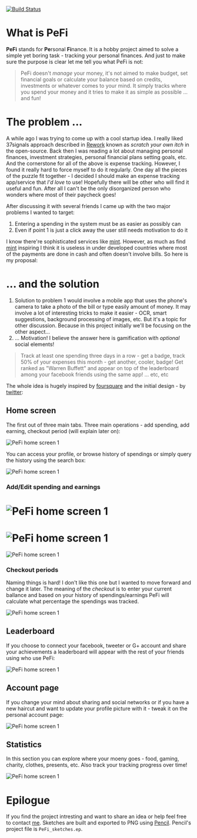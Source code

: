 [![Build Status](https://travis-ci.org/pefi-project/pefi.svg?branch=master)](https://travis-ci.org/pefi-project/pefi)

# What is PeFi

**PeFi** stands for **Pe**rsonal **Fi**nance. It is a hobby project aimed to solve a simple yet boring task - tracking your personal finances. And just to make sure the purpose is clear let me tell you what PeFi is not:


> PeFi doesn't *manage* your money, it's not aimed to make budget, set financial goals or calculate your balance based on credits, investments or whatever comes to your mind. It simply tracks where you spend your money and it tries to make it as simple as possible ... and fun!

# The problem ...

A while ago I was trying to come up with a cool startup idea. I really liked 37signals approach described in [Rework][1] known as *scratch your own itch* in the open-source. Back then I was reading a lot about managing personal finances, investment strategies, personal financial plans setting goals, etc. And the cornerstone for all of the above is expense tracking. However, I found it really hard to force myself to do it regularly. One day all the pieces of the puzzle fit together - I decided I should make an expense tracking app/service that *I'd love* to use! Hopefully there will be other who will find it useful and fun. After all I can't be the only disorganized person who wonders where most of their paycheck goes!

After discussing it with several friends I came up with the two major problems I wanted to target:

1. Entering a spending in the system must be as easier as possibly can
2. Even if point 1 is just a click away the user still needs motivation to do it

I know there're sophisticated services like [mint][2]. However, as much as find [mint][2] inspiring I think it is useless in under developed countries where most of the payments are done in cash and often doesn't involve bills. So here is my proposal:

# ... and the solution

1. Solution to problem 1 would involve a mobile app that uses the phone's camera to take a photo of the bill or type easily amount of money. It may involve a lot of interesting tricks to make it easier - OCR, smart suggestions, background processing of images, etc. But it's a topic for other discussion. Because in this project initially we'll be focusing on the other aspect...
2. ... Motivation! I believe the answer here is gamification with *optional* social elements!
 
> Track at least one spending three days in a row - get a badge, track 50% of your expenses this month - get another, cooler, badge! Get ranked as "Warren Buffett" and appear on top of the leaderboard among your facebook friends using the same app! ... etc, etc

The whole idea is hugely inspired by [foursquare][3] and the initial design - by [twitter][4]:

## Home screen
The first out of three main tabs. Three main operations - add spending, add earning, checkout period (will explain later on):

![PeFi home screen 1](https://github.com/pefi-project/pefi/blob/master/png/pefihome1.png)

You can access your profile, or browse history of spendings or simply query the history using the search box:

![PeFi home screen 1](https://github.com/pefi-project/pefi/blob/master/png/pefihome2.png)

### Add/Edit spending and earnings
![PeFi home screen 1](https://github.com/pefi-project/pefi/blob/master/png/pefiadd.png)
===
![PeFi home screen 1](https://github.com/pefi-project/pefi/blob/master/png/pefiedit.png)
=== 
![PeFi home screen 1](https://github.com/pefi-project/pefi/blob/master/png/pefiaddearning.png)

### Checkout periods
Naming things is hard! I don't like this one but I wanted to move forward and change it later. The meaning of the *checkout* is to enter your current ballance and based on your history of spendings/earnings PeFi will calculate what percentage the spendings was tracked.

![PeFi home screen 1](https://github.com/pefi-project/pefi/blob/master/png/peficheckout.png)

## Leaderboard
If you choose to connect your facebook, tweeter or G+ account and share your achievements a leaderboard will appear with the rest of your friends using who use PeFi:

![PeFi home screen 1](https://github.com/pefi-project/pefi/blob/master/png/pefileaderboard.png)

## Account page
If you change your mind about sharing and social networks or if you have a new haircut and want to update your profile picture with it - tweak it on the personal account page:

![PeFi home screen 1](https://github.com/pefi-project/pefi/blob/master/png/pefiaccount.png)

## Statistics
In this section you can explore where your moeny goes - food, gaming, charity, clothes, presents, etc. Also track your tracking progress over time!

![PeFi home screen 1](https://github.com/pefi-project/pefi/blob/master/png/pefistats.png)

# Epilogue
If you find the project intresting and want to share an idea or help feel free to contact [me][5]. Sketches are built and exported to PNG using [Pencil][6]. Pencil's project file is ```PeFi_sketches.ep```. 


[1]: https://37signals.com/rework
[2]: https://www.mint.com/
[3]: https://foursquare.com/
[4]: https://twitter.com/
[5]: https://github.com/hristoyankov
[6]: http://pencil.evolus.vn/
